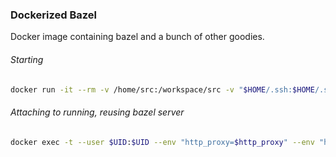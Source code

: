 ### Dockerized Bazel

Docker image containing bazel and a bunch of other goodies.

###### Starting

```bash
docker run -it --rm -v /home/src:/workspace/src -v "$HOME/.ssh:$HOME/.ssh:ro" -v "$HOME/.netrc:$HOME/.netrc:ro" -v "/mnt/ramdisk:/bazel_out" -v "$HOME/.cache:$HOME/.cache" -v "$(mktemp -d):$HOME/.cache/bazel/_bazel_$USERNAME/$(echo -n /workspace/src/ddad | md5sum | cut -d' ' -f1)" -v "$HOME/.cache/bazel/_bazel_$USERNAME/$(echo -n $HOME/ddad | md5sum | cut -d' ' -f1)/external:$HOME/.cache/bazel/_bazel_$USERNAME/$(echo -n /workspace/src/ddad | md5sum | cut -d' ' -f1)/external" -v /etc/passwd:/etc/passwd:ro -v /etc/shadow:/etc/shadow:ro -v /etc/group:/etc/group:ro --env "http_proxy=$http_proxy" --env "https_proxy=$https_proxy" --env "no_proxy=$no_proxy" mihaigalos/dockerized_bazel
```

###### Attaching to running, reusing bazel server

```bash
docker exec -t --user $UID:$UID --env "http_proxy=$http_proxy" --env "https_proxy=$https_proxy" --env "no_proxy=$no_proxy" $(docker ps | tail -1 | awk '{print $1}')
```